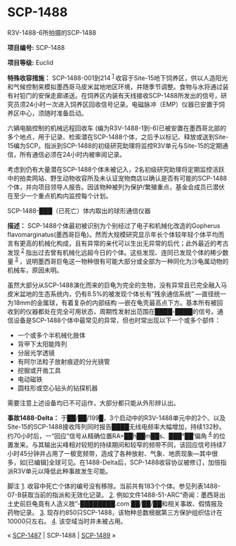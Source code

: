 # SCP-1488
                        




R3V-1488-6所拍摄的SCP-1488



**项目编号:**  SCP-1488

**项目等级:**  Euclid

**特殊收容措施：** SCP-1488-001到214<sup class='footnoteref'>
 <a shape='rect' class='footnoteref' id='footnoteref-1' href='javascript:;' onclick='WIKIDOT.page.utils.scrollToReference(&apos;footnote-1&apos;)'>1</a>
</sup>收容于Site-15地下饲养区，供以人造阳光和气候控制来模拟墨西哥马皮米盆地地区环境，并随季节调整。食物与水将通过装有衬铅门的安保走廊递送。在饲养区内装有天线接收SCP-1488所发出的信号，研究员须24小时一次进入饲养区回收信号记录。电磁脉冲（EMP）仪器已安置于饲养区中心，须随时准备启动。

六辆电脑控制的机械远程回收车 (编为R3V-1488-1到-6)已被安置在墨西哥北部的多个地点，用于记录、检索潜在SCP-1488个体，之后予以标记、释放或送到Site-15编为SCP。指派到SCP-1488的初级研究助理将监控R3V单元与Site-15的定期通信，所有通信必须在24小时内被审阅记录。

考虑到仍有大量潜在SCP-1488个体未被记入，2名初级研究助理将定期监控活跃中的拍卖网站、野生动物收容所及未认证宠物商店以确认是否有可能的SCP-1488个体，并向项目领导人报告。因该物种被列为保护/繁殖重点，基金会成员已潜伏在至少一个重点机构内监控每个计划。



SCP-1488-███（已死亡）体内取出的球形通信仪器



**描述：** SCP-1488个体最初被识别为个别经过了电子和机械化改造的Gopherus flavomarginatus(墨西哥巨龟)。然而大规模研究显示年长个体较年轻个体平均而言有更高的机械化构成，且有异常的亲代可以生出无异常的后代；此外最近的考古发现<sup class='footnoteref'>
 <a shape='rect' class='footnoteref' id='footnoteref-2' href='javascript:;' onclick='WIKIDOT.page.utils.scrollToReference(&apos;footnote-2&apos;)'>2</a>
</sup>指出过去曾有机械化远超今日的个体。这些发现、连同已发现个体的稀少数量<sup class='footnoteref'>
 <a shape='rect' class='footnoteref' id='footnoteref-3' href='javascript:;' onclick='WIKIDOT.page.utils.scrollToReference(&apos;footnote-3&apos;)'>3</a>
</sup>，说明墨西哥巨龟这一物种很有可能大部分或全部为一种同化为沙龟属动物的机械车，原因未明。

虽然大部分从SCP-1488演化而来的巨龟为完全的生物，没有异常且已完全融入马皮米盆地的生态系统内，仍有8.5%的被发现个体长有“残余通信系统” —直径统一为18mm的金属球，有着复杂的内部结构 —嵌在龟壳最高点下方。基本所有被回收到的仪器都处在完全可用状态，周期性发射出范围在████-████的信号。通信设备是SCP-1488个体中最常见的异常，但也时常出现以下一个或多个部件：

- 一个或多个半机械化肢体
- 背甲下太阳能阵列
- 分层光学透镜
- 有阿尔法粒子放射痕迹的分光镜管
- 挖掘或开凿工具
- 电动磁铁
- 圆柱形或空心钻头的钻探机器

需要注意上述设备均已不可运作，大部分都只能从外形辨认出。

**事故1488-Delta：** 于██/██/199█，3个启动中的R3V-1488单元中的2个、以及Site-15的SCP-1488接收阵列同时报告████无线电频率大幅增加，持续132秒。约70小时后，一“回应”信号从精确位置RA=██h██m██s、███°██′偏角<sup class='footnoteref'>
 <a shape='rect' class='footnoteref' id='footnoteref-4' href='javascript:;' onclick='WIKIDOT.page.utils.scrollToReference(&apos;footnote-4&apos;)'>4</a>
</sup>的位置发来。与其输出尖峰相对较短的持续期间和较窄的频带不同，该回应信号持续7小时45分钟并占用了一极宽频带，造成了各种放射、气象、地质现象—其中很多，如[已编辑]全球可见。在1488-Delta后，SCP-1488收容协议被修订，加倍指派R3V单元以降低此种事故发生可能。


脚注
<a shape='rect' href='javascript:;' onclick='WIKIDOT.page.utils.scrollToReference(&apos;footnoteref-1&apos;)'>1</a>. 收容中死亡个体的编号没有移除。当前共有183个个体。参见列表1488-07-B获取当前的指派和无效化记录。
<a shape='rect' href='javascript:;' onclick='WIKIDOT.page.utils.scrollToReference(&apos;footnoteref-2&apos;)'>2</a>. 例如文件1488-51-ARC“奇闻：墨西哥出土史前巨龟竟有人造义肢”-████████.com ██/██/██和相关事故、假情报及药物记录。
<a shape='rect' href='javascript:;' onclick='WIKIDOT.page.utils.scrollToReference(&apos;footnoteref-3&apos;)'>3</a>. 现存约850只SCP-1488，该物种总数根据第三方保护组织估计在10000只左右。
<a shape='rect' href='javascript:;' onclick='WIKIDOT.page.utils.scrollToReference(&apos;footnoteref-4&apos;)'>4</a>. 该空域当时并未被占用。



« [SCP-1487](/scp-1487) | SCP-1488 | [SCP-1489](/scp-1489) »





                    